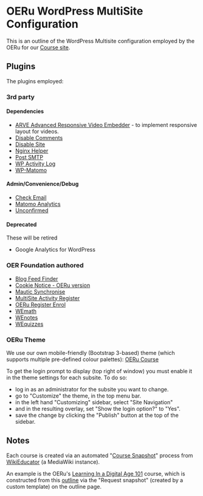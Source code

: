 # OERu WordPress MultiSite Configuration

This is an outline of the WordPress Multisite configuration employed by the OERu for our [Course site](https://course.oeru.org).

## Plugins

The plugins employed: 

### 3rd party 

#### Dependencies

* [ARVE Advanced Responsive Video Embedder](https://wordpress.org/plugins/advanced-responsive-video-embedder/) - to implement responsive layout for videos.
* [Disable Comments](https://wordpress.org/plugins/disable-comments/)
* [Disable Site](https://wordpress.org/plugins/disable-site/)
* [Nginx Helper](https://wordpress.org/plugins/nginx-helper/)
* [Post SMTP](https://wordpress.org/plugins/post-smtp/)
* [WP Activity Log](https://wordpress.org/plugins/wp-security-audit-log/)
* [WP-Matomo](https://wordpress.org/plugins/wp-piwik/)

#### Admin/Convenience/Debug

* [Check Email](https://wordpress.org/plugins/check-email/)
* [Matomo Analytics](https://wordpress.org/plugins/matomo/)
* [Unconfirmed](https://wordpress.org/plugins/unconfirmed/)

#### Deprecated

These will be retired

* Google Analytics for WordPress

### OER Foundation authored

* [Blog Feed Finder](https://git.oeru.org/oeru/blog-feed-finder)
* [Cookie Notice - OERu version](https://git.oeru.org/oeru/oeru-wp-cookienotice)
* [Mautic Synchronise](https://git.oeru.org/oeru/wpms-mautic)
* [MultiSite Activity Register](https://git.oeru.org/oeru/wpms-activity-register)
* [OERu Register Enrol](https://git.oeru.org/oeru/register-enrol)
* [WEmath](https://git.oeru.org/oeru/wemath)
* [WEnotes](https://git.oeru.org/oeru/wenotes)
* [WEquizzes](https://git.oeru.org/oeru/wequizzes)

### OERu Theme

We use our own mobile-friendly (Bootstrap 3-based) theme (which supports multiple pre-defined colour palettes): [OERu Course](https://git.oeru.org/oeru/oeru_course)

To get the login prompt to display (top right of window) you must enable it in the theme settings for each subsite.
To do so:
* log in as an administrator for the subsite you want to change.
* go to "Customize" the theme, in the top menu bar. 
* in the left hand "Customizing" sidebar, select "Site Navigation" 
* and in the resulting overlay, set "Show the login option?" to "Yes". 
* save the change by clicking the "Publish" button at the top of the sidebar. 

## Notes

Each course is created via an automated "[Course Snapshot](https://git.oeru.org/wikieducator/course-snapshot)" process from [WikiEducator](https://wikieducator.org) (a MediaWiki instance).

An example is the OERu's [Learning In a Digital Age 101](https://course.oeru.org/lida101) course, which is constructed from this [outline](https://wikieducator.org/Learning_in_a_digital_age/_Outline_LiDA101) via the "Request snapshot" (created by a custom template) on the outline page. 


